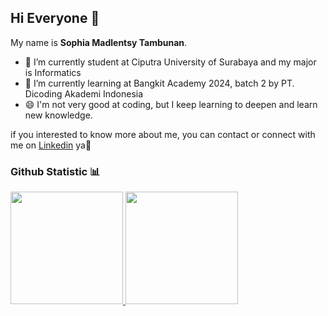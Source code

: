 ## Hi Everyone 👋

My name is **Sophia Madlentsy Tambunan**.<br>

- 🔭 I’m currently student at Ciputra University of Surabaya and my major is Informatics
- 🌱 I’m currently learning at Bangkit Academy 2024, batch 2 by PT. Dicoding Akademi Indonesia 
- 😄 I'm not very good at coding, but I keep learning to deepen and learn new knowledge.<br>

if you interested to know more about me, you can contact or connect with me on [Linkedin](https://www.linkedin.com/in/sophia-madlentsy-tambunan/) ya🤗

### Github Statistic 📊
<p align="left">
<a href="https://github.com/penuliscode">
  <img height="180em" src="https://github-readme-stats-eight-theta.vercel.app/api?username=penuliscode&show_icons=true&theme=algolia&include_all_commits=true&count_private=true"/>
  <img height="180em" src="https://github-readme-stats-eight-theta.vercel.app/api/top-langs/?username=penuliscode&layout=compact&theme=algolia"/>
</a>
</p>


